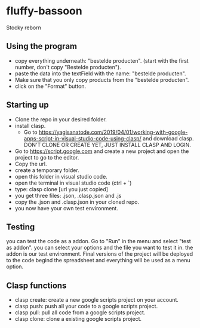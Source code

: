 # fluffy-bassoon
Stocky reborn

## Using the program
* copy everything underneath: "bestelde producten". (start with the first number, don't copy "Bestelde producten").
* paste the data into the textField with the name: "bestelde producten".
* Make sure that you only copy products from the "bestelde producten".
* click on the "Format" button.

## Starting up
* Clone the repo in your desired folder.
* install clasp.
    * Go to https://yagisanatode.com/2019/04/01/working-with-google-apps-script-in-visual-studio-code-using-clasp/ and download clasp. DON'T CLONE OR CREATE YET, JUST INSTALL CLASP AND LOGIN.
* Go to https://script.google.com and create a new project and open the project to go to the editor.
* Copy the url.
* create a temporary folder.
* open this folder in visual studio code.
* open the terminal in visual studio code (ctrl + `)
* type: clasp clone [url you just copied]
* you get three files: .json, .clasp.json and .js
* copy the .json and .clasp.json in your cloned repo.
* you now have your own test environment.

## Testing
you can test the code as a addon. Go to "Run" in the menu and select "test as addon". you can select your options and the file you want to test it in.
the addon is our test environment. Final versions of the project will be deployed to the code begind the spreadsheet and everything will be used as a menu option.

## Clasp functions
* clasp create: create a new google scripts project on your account.
* clasp push: push all your code to a google scripts project.
* clasp pull: pull all code from a google scripts project.
* clasp clone: clone a existing google scripts project.